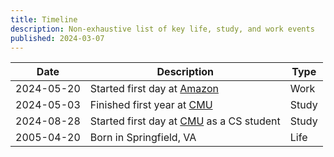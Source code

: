 ```yaml
---
title: Timeline
description: Non-exhaustive list of key life, study, and work events
published: 2024-03-07
---
```


| Date                    | Description                                                                                 | Type |
| ----------------------- | ------------------------------------------------------------------------------------------- | ---- |
| <time>2024-05-20</time> | Started first day at [Amazon](https://www.amazonfutureengineer.com/)                       | Work |
| <time>2024-05-03</time> | Finished first year at [CMU](https://cmu.edu)                       | Study |
| <time>2024-08-28</time> | Started first day at [CMU](https://cmu.edu) as a CS student                       | Study |
| <time>2005-04-20</time> | Born in Springfield, VA                                                                    | Life |
